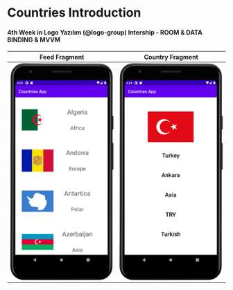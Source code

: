 # Countries Introduction
<h4> <b> 4th Week in Logo Yazılım (@logo-group) Intership -  ROOM &amp; DATA BINDING &amp; MVVM </b> </h4>

Feed Fragment            |  Country Fragment  
:-------------------------:|:-------------------------:
![](images/feed_fragment.png)  |  ![](images/country_fragment.png) 
